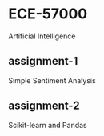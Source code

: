 # ECE-57000
Artificial Intelligence

## assignment-1
Simple Sentiment Analysis

## assignment-2
Scikit-learn and Pandas
